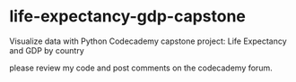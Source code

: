 # life-expectancy-gdp-capstone
Visualize data with Python Codecademy capstone project: Life Expectancy and GDP by country

please review my code and post comments on the codecademy forum.

